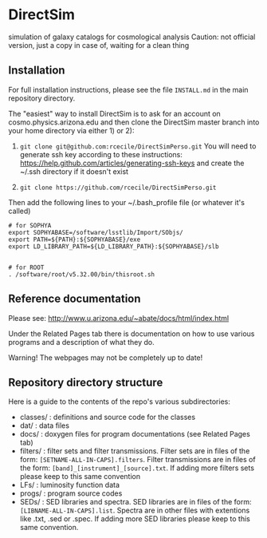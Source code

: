 DirectSim
=========

simulation of galaxy catalogs for cosmological analysis
Caution: not official version, just a copy in case of, waiting for a clean thing 

Installation
------------

For full installation instructions, please see the file `INSTALL.md` in the main repository directory.

The "easiest" way to install DirectSim is to ask for an account on cosmo.physics.arizona.edu and then clone the DirectSim master branch into your home directory via either 1) or 2):


1) ```git clone git@github.com:rcecile/DirectSimPerso.git``` You will need to generate ssh key according to these instructions: 
https://help.github.com/articles/generating-ssh-keys and create the ~/.ssh directory if it doesn't exist


2) ```git clone https://github.com/rcecile/DirectSimPerso.git```


Then add the following lines to your ~/.bash_profile file (or whatever it's called)

```
# for SOPHYA
export SOPHYABASE=/software/lsstlib/Import/SObjs/
export PATH=${PATH}:${SOPHYABASE}/exe
export LD_LIBRARY_PATH=${LD_LIBRARY_PATH}:${SOPHYABASE}/slb


# for ROOT
. /software/root/v5.32.00/bin/thisroot.sh

```

Reference documentation
-----------------------

Please see: http://www.u.arizona.edu/~abate/docs/html/index.html

Under the Related Pages tab there is documentation on how to use various programs and a description of what they do.

Warning! The webpages may not be completely up to date!


Repository directory structure
------------------------------

Here is a guide to the contents of the repo's various subdirectories:

* classes/ :      definitions and source code for the classes
* dat/ :    data files
* docs/ :      doxygen files for program documentations (see Related Pages tab)
* filters/ : filter sets and filter transmissions. Filter sets are in files of the form: `[SETNAME-ALL-IN-CAPS].filters`. Filter transmissions are in files of the form: `[band]_[instrument]_[source].txt`. If adding more filters sets please keep to this same convention
* LFs/ :   luminosity function data
* progs/ : program source codes
* SEDs/ :  SED libraries and spectra. SED libraries are in files of the form: `[LIBNAME-ALL-IN-CAPS].list`. Spectra are in other files with extentions like .txt, .sed or .spec. If adding more SED libraries please keep to this same convention.
